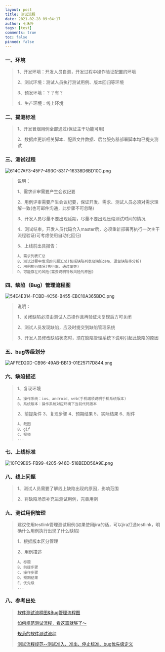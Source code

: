 ```yaml
---
layout: post
title: 测试流程
date: 2021-02-28 09:04:17
author: 七禾叶
tags: [test]
comments: true
toc: false
pinned: false
---
```



### 一、环境
> 1、开发环境：开发人员自测，开发过程中操作验证配置的环境
> 
> 2、测试环境：测试人员执行测试用例、版本回归等环境
> 
> 3、预发环境：？？有？
> 
> 4、生产环境：线上环境

### 二、提测标准
> 1、开发冒烟用例全部通过(保证主干功能可用)
> 
> 2、数据库更新相关脚本、配置文件数据、后台服务器部署脚本均已提交测试

### 三、测试过程
![614C7AF3-45F7-493C-8317-16338D6BD10C.png](https://i.loli.net/2021/02/28/deGAklNoB3Wrm4T.png)

> 说明：
> 
> 1、需求评审需要产生会议纪要
> 
> 2、用例评审需要产生会议纪要，保证开发、需求、测试人员必须对需求理解一致(也可邮件沟通，此步骤不可忽略)
> 
> 3、开发人员尽量不要出现延期，尽量不要出现压缩测试时间的情况
> 
> 4、测试结束，开发人员代码合入master后，必须重新部署再执行一次主干流程验证(可考虑使用自动化回归)
> 
> 5、上线前出具报告：
> ```
> A、需求列表汇总
> B、测试过程中发现的问题汇总(包括缺陷列表及缺陷分布、遗留缺陷等分析)
> C、用例执行情况(执行率、通过率等)
> D、可能存在的风险(需要说明导致风险的原因)
> ```


### 四、缺陷（Bug）管理流程图
![54E4E314-FCBD-4C56-B455-EBC10A365BDC.png](https://i.loli.net/2021/02/28/PsoFahVID2cTE67.png)

> 说明：
> 
> 1、关闭缺陷必须由测试人员操作且再验证未复现后方可关闭
> 
> 2、测试人员发现缺陷，应及时提交到缺陷管理系统
> 
> 3、开发人员修改缺陷状态时，须在缺陷管理系统下说明引起此缺陷的原因

### 五、bug等级划分
![AFFED20D-CB96-49AB-BB13-01E25717D844.png](https://i.loli.net/2021/02/28/s867xEujdXfpiMC.png)

### 六、缺陷描述
> 1、复现环境
> ```
> A、操作系统：ios、android、web(手机端须说明手机系统版本)
> B、系统版本：操作系统对应环境下当前代码版本
> ```
> 2、前提条件
> 3、复现步骤
> 4、预期结果
> 5、实际结果
> 6、附件
> ```
> A、截图
> B、gif
> C、视频
> ...
> ```

### 七、上线标准
![10FC9E65-FB99-4205-946D-518BEDD56A9E.png](https://i.loli.net/2021/02/28/3wHV1ZCWO2tx8SP.png)

### 八、线上问题
> 1、测试人员需要了解线上缺陷出现的原因，影响范围
> 
> 2、将缺陷场景补充进测试用例，完善用例

### 九、测试用例管理
> 建议使用testlink管理测试用例(如果使用jira的话，可以jira打通testlink，明确什么用例执行出现了什么缺陷)
> 
> 1、根据版本区分管理
> 
> 2、用例描述
> ```
> A、标题
> B、前提步骤
> C、操作步骤
> D、预期结果
> E、优先级
> ...



### 八、参考出处
> [软件测试流程图&Bug管理流程图](https://blog.csdn.net/her__0_0/article/details/74558884)
> 
> [如何规范测试流程，看这篇就够了～](https://blog.csdn.net/weixin_43254766/article/details/84708497)
> 
> [规范的软件测试流程](https://segmentfault.com/a/1190000023158897)
> 
> [测试流程规范--测试准入、准出、停止标准、bug优先级定义](https://www.cnblogs.com/ailiailan/p/13967937.html)
